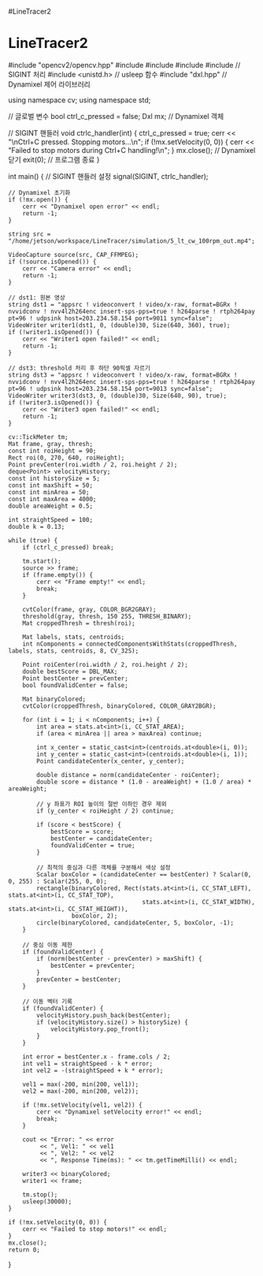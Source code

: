 #LineTracer2

# LineTracer2

#include "opencv2/opencv.hpp"
#include <iostream>
#include <deque>
#include <cmath>
#include <csignal>  // SIGINT 처리
#include <unistd.h> // usleep 함수
#include "dxl.hpp"  // Dynamixel 제어 라이브러리

using namespace cv;
using namespace std;

// 글로벌 변수
bool ctrl_c_pressed = false;
Dxl mx; // Dynamixel 객체

// SIGINT 핸들러
void ctrlc_handler(int) {
    ctrl_c_pressed = true;
    cerr << "\nCtrl+C pressed. Stopping motors...\n";
    if (!mx.setVelocity(0, 0)) {
        cerr << "Failed to stop motors during Ctrl+C handling!\n";
    }
    mx.close(); // Dynamixel 닫기
    exit(0);    // 프로그램 종료
}

int main() {
    // SIGINT 핸들러 설정
    signal(SIGINT, ctrlc_handler);

    // Dynamixel 초기화
    if (!mx.open()) {
        cerr << "Dynamixel open error" << endl;
        return -1;
    }

    string src = "/home/jetson/workspace/LineTracer/simulation/5_lt_cw_100rpm_out.mp4";

    VideoCapture source(src, CAP_FFMPEG);
    if (!source.isOpened()) {
        cerr << "Camera error" << endl;
        return -1;
    }

    // dst1: 원본 영상
    string dst1 = "appsrc ! videoconvert ! video/x-raw, format=BGRx ! nvvidconv ! nvv4l2h264enc insert-sps-pps=true ! h264parse ! rtph264pay pt=96 ! udpsink host=203.234.58.154 port=9011 sync=false";
    VideoWriter writer1(dst1, 0, (double)30, Size(640, 360), true);
    if (!writer1.isOpened()) {
        cerr << "Writer1 open failed!" << endl;
        return -1;
    }

    // dst3: threshold 처리 후 하단 90픽셀 자르기
    string dst3 = "appsrc ! videoconvert ! video/x-raw, format=BGRx ! nvvidconv ! nvv4l2h264enc insert-sps-pps=true ! h264parse ! rtph264pay pt=96 ! udpsink host=203.234.58.154 port=9013 sync=false";
    VideoWriter writer3(dst3, 0, (double)30, Size(640, 90), true);
    if (!writer3.isOpened()) {
        cerr << "Writer3 open failed!" << endl;
        return -1;
    }

    cv::TickMeter tm;
    Mat frame, gray, thresh;
    const int roiHeight = 90;
    Rect roi(0, 270, 640, roiHeight);
    Point prevCenter(roi.width / 2, roi.height / 2);
    deque<Point> velocityHistory;
    const int historySize = 5;
    const int maxShift = 50;
    const int minArea = 50;
    const int maxArea = 4000;
    double areaWeight = 0.5;

    int straightSpeed = 100;
    double k = 0.13;

    while (true) {
        if (ctrl_c_pressed) break;

        tm.start();
        source >> frame;
        if (frame.empty()) {
            cerr << "Frame empty!" << endl;
            break;
        }

        cvtColor(frame, gray, COLOR_BGR2GRAY);
        threshold(gray, thresh, 150 255, THRESH_BINARY);
        Mat croppedThresh = thresh(roi);

        Mat labels, stats, centroids;
        int nComponents = connectedComponentsWithStats(croppedThresh, labels, stats, centroids, 8, CV_32S);

        Point roiCenter(roi.width / 2, roi.height / 2);
        double bestScore = DBL_MAX;
        Point bestCenter = prevCenter;
        bool foundValidCenter = false;

        Mat binaryColored;
        cvtColor(croppedThresh, binaryColored, COLOR_GRAY2BGR);

        for (int i = 1; i < nComponents; i++) {
            int area = stats.at<int>(i, CC_STAT_AREA);
            if (area < minArea || area > maxArea) continue;

            int x_center = static_cast<int>(centroids.at<double>(i, 0));
            int y_center = static_cast<int>(centroids.at<double>(i, 1));
            Point candidateCenter(x_center, y_center);

            double distance = norm(candidateCenter - roiCenter);
            double score = distance * (1.0 - areaWeight) + (1.0 / area) * areaWeight;

            // y 좌표가 ROI 높이의 절반 이하인 경우 제외
            if (y_center < roiHeight / 2) continue;

            if (score < bestScore) {
                bestScore = score;
                bestCenter = candidateCenter;
                foundValidCenter = true;
            }

            // 최적의 중심과 다른 객체를 구분해서 색상 설정
            Scalar boxColor = (candidateCenter == bestCenter) ? Scalar(0, 0, 255) : Scalar(255, 0, 0);
            rectangle(binaryColored, Rect(stats.at<int>(i, CC_STAT_LEFT), stats.at<int>(i, CC_STAT_TOP),
                                          stats.at<int>(i, CC_STAT_WIDTH), stats.at<int>(i, CC_STAT_HEIGHT)),
                      boxColor, 2);
            circle(binaryColored, candidateCenter, 5, boxColor, -1);
        }

        // 중심 이동 제한
        if (foundValidCenter) {
            if (norm(bestCenter - prevCenter) > maxShift) {
                bestCenter = prevCenter;
            }
            prevCenter = bestCenter;
        }

        // 이동 벡터 기록
        if (foundValidCenter) {
            velocityHistory.push_back(bestCenter);
            if (velocityHistory.size() > historySize) {
                velocityHistory.pop_front();
            }
        }

        int error = bestCenter.x - frame.cols / 2;
        int vel1 = straightSpeed - k * error;
        int vel2 = -(straightSpeed + k * error);

        vel1 = max(-200, min(200, vel1));
        vel2 = max(-200, min(200, vel2));

        if (!mx.setVelocity(vel1, vel2)) {
            cerr << "Dynamixel setVelocity error!" << endl;
            break;
        }

        cout << "Error: " << error 
             << ", Vel1: " << vel1 
             << ", Vel2: " << vel2 
             << ", Response Time(ms): " << tm.getTimeMilli() << endl;

        writer3 << binaryColored;
        writer1 << frame;

        tm.stop();
        usleep(30000);
    }

    if (!mx.setVelocity(0, 0)) {
        cerr << "Failed to stop motors!" << endl;
    }
    mx.close();
    return 0;
}
